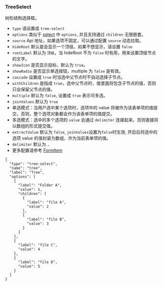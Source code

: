 ### TreeSelect

树形结构选择框。

-   `type` 请设置成 `tree-select`
-   `options` 类似于 [select](./select.md) 中 `options`, 并且支持通过 `children` 无限嵌套。
-   `source` Api 地址，如果选项不固定，可以通过配置 `source` 动态拉取。
-   `hideRoot` 默认是会显示一个顶级，如果不想显示，请设置 `false`
-   `rootLabel` 默认为 `顶级`，当 hideRoot 不为 `false` 时有用，用来设置顶级节点的文字。
-   `showIcon` 是否显示投标，默认为 `true`。
-   `showRadio` 是否显示单选按钮，multiple 为 `false` 是有效。
-   `cascade` 设置成 `true` 时当选中父节点时不自动选择子节点。
-   `withChildren` 是指成 `true`，选中父节点时，值里面将包含子节点的值，否则只会保留父节点的值。
-   `multiple` 默认为 `false`, 设置成 `true` 表示可多选。
-   `joinValues` 默认为 `true`
-   单选模式：当用户选中某个选项时，选项中的 value 将被作为该表单项的值提交，否则，整个选项对象都会作为该表单项的值提交。
-   多选模式：选中的多个选项的 `value` 会通过 `delimiter` 连接起来，否则直接将以数组的形式提交值。
-   `extractValue` 默认为 `false`, `joinValues`设置为`false`时生效, 开启后将选中的选项 value 的值封装为数组，作为当前表单项的值。
-   `delimiter` 默认为 `,`
-   更多配置请参考 [FormItem](./FormItem.md)

```schema:height="300" scope="form-item"
{
  "type": "tree-select",
  "name": "tree",
  "label": "Tree",
  "options": [
    {
      "label": "Folder A",
      "value": 1,
      "children": [
        {
          "label": "file A",
          "value": 2
        },
        {
          "label": "file B",
          "value": 3
        }
      ]
    },
    {
      "label": "file C",
      "value": 4
    },
    {
      "label": "file D",
      "value": 5
    }
  ]
}
```

